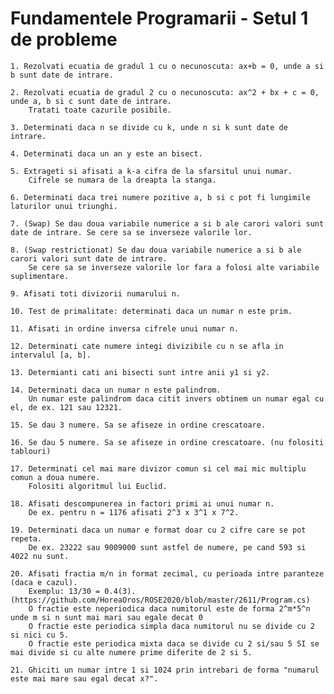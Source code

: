 # Fundamentele Programarii - Setul 1 de probleme
    1. Rezolvati ecuatia de gradul 1 cu o necunoscuta: ax+b = 0, unde a si b sunt date de intrare. 

    2. Rezolvati ecuatia de gradul 2 cu o necunoscuta: ax^2 + bx + c = 0, unde a, b si c sunt date de intrare.
        Tratati toate cazurile posibile. 

    3. Determinati daca n se divide cu k, unde n si k sunt date de intrare. 

    4. Determinati daca un an y este an bisect. 

    5. Extrageti si afisati a k-a cifra de la sfarsitul unui numar.
        Cifrele se numara de la dreapta la stanga. 

    6. Determinati daca trei numere pozitive a, b si c pot fi lungimile laturilor unui triunghi. 

    7. (Swap) Se dau doua variabile numerice a si b ale carori valori sunt date de intrare. Se cere sa se inverseze valorile lor. 

    8. (Swap restrictionat) Se dau doua variabile numerice a si b ale carori valori sunt date de intrare.
        Se cere sa se inverseze valorile lor fara a folosi alte variabile suplimentare.  

    9. Afisati toti divizorii numarului n. 

    10. Test de primalitate: determinati daca un numar n este prim.

    11. Afisati in ordine inversa cifrele unui numar n. 

    12. Determinati cate numere integi divizibile cu n se afla in intervalul [a, b]. 

    13. Determianti cati ani bisecti sunt intre anii y1 si y2.

    14. Determinati daca un numar n este palindrom.
        Un numar este palindrom daca citit invers obtinem un numar egal cu el, de ex. 121 sau 12321. 

    15. Se dau 3 numere. Sa se afiseze in ordine crescatoare. 

    16. Se dau 5 numere. Sa se afiseze in ordine crescatoare. (nu folositi tablouri)

    17. Determinati cel mai mare divizor comun si cel mai mic multiplu comun a doua numere.
        Folositi algoritmul lui Euclid. 

    18. Afisati descompunerea in factori primi ai unui numar n.
        De ex. pentru n = 1176 afisati 2^3 x 3^1 x 7^2.

    19. Determinati daca un numar e format doar cu 2 cifre care se pot repeta.
        De ex. 23222 sau 9009000 sunt astfel de numere, pe cand 593 si 4022 nu sunt. 

    20. Afisati fractia m/n in format zecimal, cu perioada intre paranteze (daca e cazul).
        Exemplu: 13/30 = 0.4(3).  (https://github.com/HoreaOros/ROSE2020/blob/master/2611/Program.cs)
        O fractie este neperiodica daca numitorul este de forma 2^m*5^n unde m si n sunt mai mari sau egale decat 0
        O fractie este periodica simpla daca numitorul nu se divide cu 2 si nici cu 5. 
        O fractie este periodica mixta daca se divide cu 2 si/sau 5 SI se mai divide si cu alte numere prime diferite de 2 si 5. 

    21. Ghiciti un numar intre 1 si 1024 prin intrebari de forma "numarul este mai mare sau egal decat x?". 
